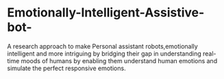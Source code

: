 # Emotionally-Intelligent-Assistive-bot-
A research approach to make Personal assistant robots,emotionally intelligent and more intriguing by bridging their gap in  understanding real- time moods of humans  by enabling them understand human emotions and simulate the perfect responsive emotions.
